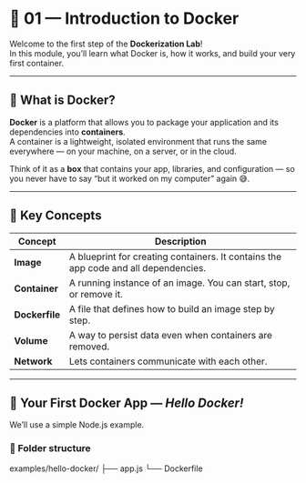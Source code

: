 # 🐳 01 — Introduction to Docker

Welcome to the first step of the **Dockerization Lab**!  
In this module, you’ll learn what Docker is, how it works, and build your very first container.

---

## 🧠 What is Docker?

**Docker** is a platform that allows you to package your application and its dependencies into **containers**.  
A container is a lightweight, isolated environment that runs the same everywhere — on your machine, on a server, or in the cloud.

Think of it as a **box** that contains your app, libraries, and configuration — so you never have to say “but it worked on my computer” again 😅.

---

## 🧩 Key Concepts

| Concept | Description |
|----------|-------------|
| **Image** | A blueprint for creating containers. It contains the app code and all dependencies. |
| **Container** | A running instance of an image. You can start, stop, or remove it. |
| **Dockerfile** | A file that defines how to build an image step by step. |
| **Volume** | A way to persist data even when containers are removed. |
| **Network** | Lets containers communicate with each other. |

---

## 🧪 Your First Docker App — *Hello Docker!*

We’ll use a simple Node.js example.

### 📁 Folder structure

examples/hello-docker/
├── app.js
└── Dockerfile
